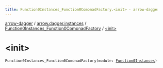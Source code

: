 ```yaml
---
title: Function0Instances_Function0ComonadFactory.<init> - arrow-dagger
---
```


[arrow-dagger](../../index.html) / [arrow.dagger.instances](../index.html) / [Function0Instances_Function0ComonadFactory](index.html) / [&lt;init&gt;](./-init-.html)

# &lt;init&gt;

`Function0Instances_Function0ComonadFactory(module: `[`Function0Instances`](../-function0-instances/index.html)`)`